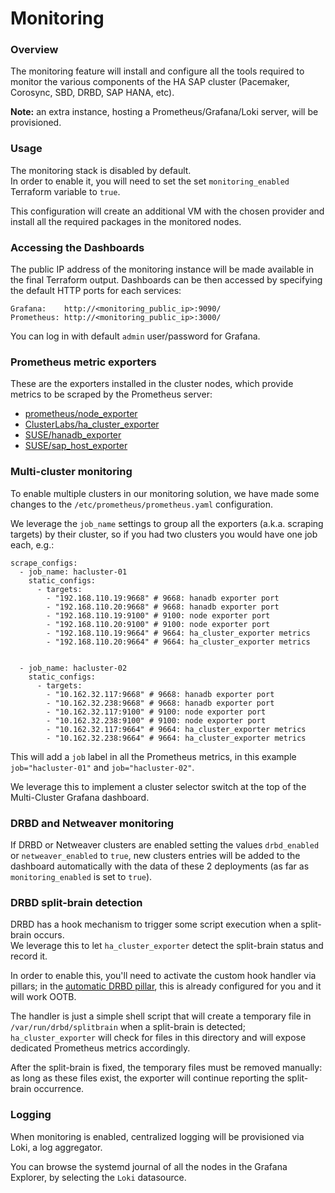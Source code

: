 # Monitoring


### Overview

The monitoring feature will install and configure all the tools required to monitor the various components of the HA SAP cluster (Pacemaker, Corosync, SBD, DRBD, SAP HANA, etc).

**Note:** an extra instance, hosting a Prometheus/Grafana/Loki server, will be provisioned.


### Usage

The monitoring stack is disabled by default.  
In order to enable it, you will need to set the set `monitoring_enabled` Terraform variable to `true`.

This configuration will create an additional VM with the chosen provider and install all the required packages in the monitored nodes.

### Accessing the Dashboards

The public IP address of the monitoring instance will be made available in the final Terraform output. Dashboards can be then accessed by specifying the default HTTP ports for each services:
```
Grafana:    http://<monitoring_public_ip>:9090/
Prometheus: http://<monitoring_public_ip>:3000/
```
You can log in with default `admin` user/password for Grafana.

### Prometheus metric exporters

These are the exporters installed in the cluster nodes, which provide metrics to be scraped by the Prometheus server:

- [prometheus/node_exporter](https://github.com/prometheus/node_exporter)
- [ClusterLabs/ha_cluster_exporter](http://github.com/ClusterLabs/ha_cluster_exporter)
- [SUSE/hanadb_exporter](https://github.com/SUSE/hanadb_exporter)
- [SUSE/sap_host_exporter](https://github.com/SUSE/sap_host_exporter)


### Multi-cluster monitoring

To enable multiple clusters in our monitoring solution, we have made some changes to the `/etc/prometheus/prometheus.yaml` configuration.

We leverage the `job_name` settings to group all the exporters (a.k.a. scraping targets) by their cluster, so if you had two clusters you would have one job each, e.g.:

```
scrape_configs:
  - job_name: hacluster-01
    static_configs:
      - targets:
        - "192.168.110.19:9668" # 9668: hanadb exporter port
        - "192.168.110.20:9668" # 9668: hanadb exporter port
        - "192.168.110.19:9100" # 9100: node exporter port
        - "192.168.110.20:9100" # 9100: node exporter port
        - "192.168.110.19:9664" # 9664: ha_cluster_exporter metrics
        - "192.168.110.20:9664" # 9664: ha_cluster_exporter metrics


  - job_name: hacluster-02
    static_configs:
      - targets:
        - "10.162.32.117:9668" # 9668: hanadb exporter port
        - "10.162.32.238:9668" # 9668: hanadb exporter port
        - "10.162.32.117:9100" # 9100: node exporter port
        - "10.162.32.238:9100" # 9100: node exporter port
        - "10.162.32.117:9664" # 9664: ha_cluster_exporter metrics
        - "10.162.32.238:9664" # 9664: ha_cluster_exporter metrics
```

This will add a `job` label in all the Prometheus metrics, in this example `job="hacluster-01"` and `job="hacluster-02"`.

We leverage this to implement a cluster selector switch at the top of the Multi-Cluster Grafana dashboard.


### DRBD and Netweaver monitoring

If DRBD or Netweaver clusters are enabled setting the values `drbd_enabled` or `netweaver_enabled` to `true`, new clusters entries will be added to the dashboard automatically with the data of these 2 deployments (as far as `monitoring_enabled` is set to `true`).


### DRBD split-brain detection

DRBD has a hook mechanism to trigger some script execution when a split-brain occurs.  
We leverage this to let `ha_cluster_exporter` detect the split-brain status and record it.

In order to enable this, you'll need to activate the custom hook handler via pillars; in the [automatic DRBD pillar](../pillar_examples/automatic/drbd/drbd.sls), this is already configured for you and it will work OOTB.

The handler is just a simple shell script that will create a temporary file in `/var/run/drbd/splitbrain` when a split-brain is detected; `ha_cluster_exporter` will check for files in this directory and will expose dedicated Prometheus metrics accordingly.

After the split-brain is fixed, the temporary files must be removed manually: as long as these files exist, the exporter will continue reporting the split-brain occurrence.


### Logging

When monitoring is enabled, centralized logging will be provisioned via Loki, a log aggregator.

You can browse the systemd journal of all the nodes in the Grafana Explorer, by selecting the `Loki` datasource.
